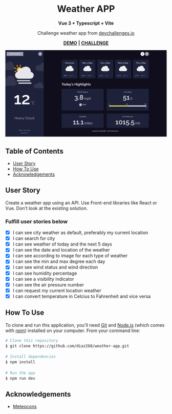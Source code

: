 <div align="center">
  <h1>Weather APP</h1>
  <b>Vue 3 + Typescript + Vite</b>
  <p>Challenge weather app from <a href="http://devchallenges.io">devchallenges.io</a></p>
</div>

<div align="center">

[**DEMO**](https://diaz268.github.io/weather-app/) **|**
[**CHALLENGE**](https://devchallenges.io/challenges/mM1UIenRhK808W8qmLWv)

</div>

![screenshot](./public/banner.jpg)

## Table of Contents

- [User Story](#user-story)
- [How To Use](#how-to-use)
- [Acknowledgements](#acknowledgements)

## User Story

Create a weather app using an API. Use Front-end libraries like React or Vue. Don’t look at the existing solution.

### Fulfill user stories below

- [x] I can see city weather as default, preferably my current location
- [x] I can search for city
- [x] I can see weather of today and the next 5 days
- [x] I can see the date and location of the weather
- [x] I can see according to image for each type of weather
- [x] I can see the min and max degree each day
- [x] I can see wind status and wind direction
- [x] I can see humidity percentage
- [x] I can see a visibility indicator
- [x] I can see the air pressure number
- [x] I can request my current location weather
- [x] I can convert temperature in Celcius to Fahrenheit and vice versa

## How To Use

To clone and run this application, you'll need [Git](https://git-scm.com) and [Node.js](https://nodejs.org/en/download/) (which comes with [npm](http://npmjs.com)) installed on your computer. From your command line:

```bash
# Clone this repository
$ git clone https://github.com/diaz268/weather-app.git

# Install dependencies
$ npm install

# Run the app
$ npm run dev
```

## Acknowledgements

- [Meteocons](https://bas.dev/projects/weather-icons)
